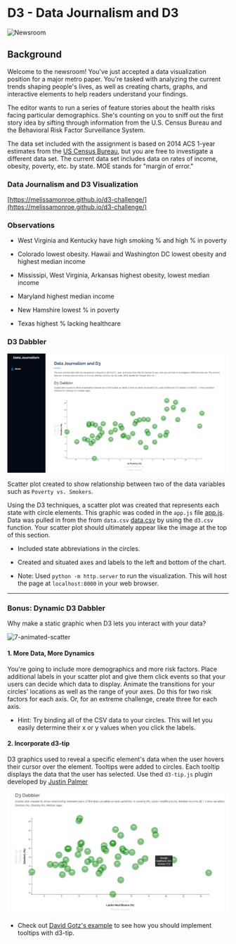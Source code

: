 # D3 - Data Journalism and D3

![Newsroom](https://media.giphy.com/media/v2xIous7mnEYg/giphy.gif)

## Background

Welcome to the newsroom! You've just accepted a data visualization position for a major metro paper. You're tasked with analyzing the current trends shaping people's lives, as well as creating charts, graphs, and interactive elements to help readers understand your findings.

The editor wants to run a series of feature stories about the health risks facing particular demographics. She's counting on you to sniff out the first story idea by sifting through information from the U.S. Census Bureau and the Behavioral Risk Factor Surveillance System.

The data set included with the assignment is based on 2014 ACS 1-year estimates from the [US Census Bureau](https://data.census.gov/cedsci/), but you are free to investigate a different data set. The current data set includes data on rates of income, obesity, poverty, etc. by state. MOE stands for "margin of error."

### Data Journalism and D3 Visualization
[https://melissamonroe.github.io/d3-challenge/](https://melissamonroe.github.io/d3-challenge/)

### Observations

- West Virginia and Kentucky have high smoking % and high % in poverty  

- Colorado lowest obesity. Hawaii and Washington DC lowest obesity and highest median income

- Mississipi, West Virginia, Arkansas highest obesity, lowest median income

- Maryland highest median income

- New Hamshire lowest % in poverty

- Texas highest % lacking healthcare


### D3 Dabbler

![4-scatter](./assets/img/fig-d3-01.png)

Scatter plot created to show relationship between two of the data variables such as `Poverty vs. Smokers`.

Using the D3 techniques, a scatter plot was created that represents each state with circle elements. This graphic was coded in the `app.js` file [app.js](/assets/js/app.js). Data was pulled in from the from `data.csv` [data.csv](/assets/data/data.csv) by using the `d3.csv` function. Your scatter plot should ultimately appear like the image at the top of this section.

* Included state abbreviations in the circles.

* Created and situated axes and labels to the left and bottom of the chart.

* Note: Used `python -m http.server` to run the visualization. This will host the page at `localhost:8000` in your web browser.

- - -

### Bonus: Dynamic D3 Dabbler

Why make a static graphic when D3 lets you interact with your data?

![7-animated-scatter](./assets/img/d3.gif)

#### 1. More Data, More Dynamics

You're going to include more demographics and more risk factors. Place additional labels in your scatter plot and give them click events so that your users can decide which data to display. Animate the transitions for your circles' locations as well as the range of your axes. Do this for two risk factors for each axis. Or, for an extreme challenge, create three for each axis.

* Hint: Try binding all of the CSV data to your circles. This will let you easily determine their x or y values when you click the labels.

#### 2. Incorporate d3-tip

D3 graphics used to reveal a specific element's data when the user hovers their cursor over the element. Tooltips were added to circles. Each tooltip displays the data that the user has selected. Use thed `d3-tip.js` plugin developed by [Justin Palmer](https://github.com/Caged)

![8-tooltip](./assets/img/fig-d3-02.png)

* Check out [David Gotz's example](https://bl.ocks.org/davegotz/bd54b56723c154d25eedde6504d30ad7) to see how you should implement tooltips with d3-tip.

